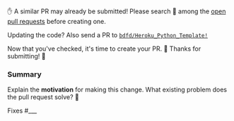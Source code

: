 <!--
 * @Author: BDFD
 * @Date: 2022-02-23 11:12:18
 * @LastEditTime: 2022-02-23 18:52:46
 * @LastEditors: BDFD
 * @Description:
 * @FilePath: \Heroku_Python_Template\.github\pull_request_template.md
-->

✋ A similar PR may already be submitted!
Please search 🔎 among the [open pull requests][open-prs] before creating one.

Updating the code? Also send a PR to
[`bdfd/Heroku_Python_Template!`][open-prs]

Now that you've checked, it's time to create your PR. 📝
Thanks for submitting! 🙏

### Summary

Explain the **motivation** for making this change. What existing problem does the pull request solve? 🤔

<!-- if applicable, mark this PR as fixing an open issue -->

Fixes #\_\_\_

[open-prs]: https://github.com/bdfd/Heroku_Python_Template/pulls
